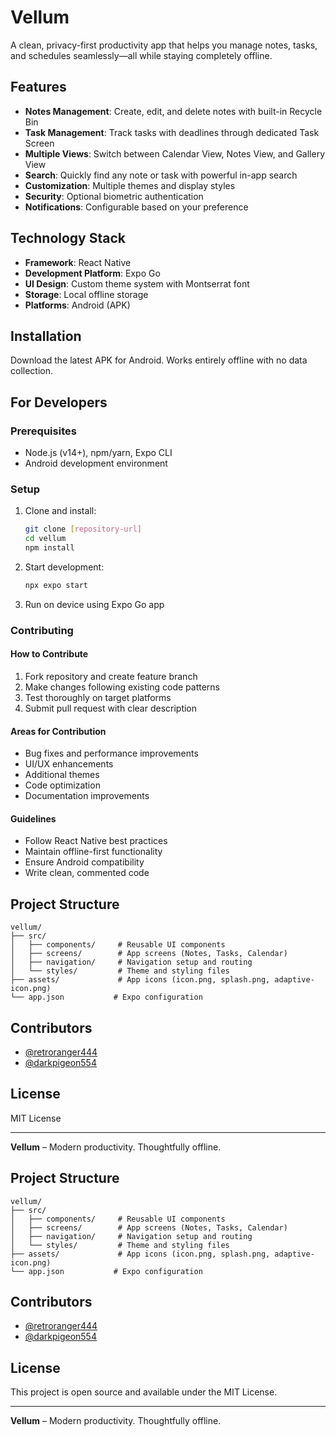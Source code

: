 # Vellum

A clean, privacy-first productivity app that helps you manage notes, tasks, and schedules seamlessly—all while staying completely offline.

## Features

- **Notes Management**: Create, edit, and delete notes with built-in Recycle Bin
- **Task Management**: Track tasks with deadlines through dedicated Task Screen
- **Multiple Views**: Switch between Calendar View, Notes View, and Gallery View
- **Search**: Quickly find any note or task with powerful in-app search
- **Customization**: Multiple themes and display styles
- **Security**: Optional biometric authentication
- **Notifications**: Configurable based on your preference

## Technology Stack

- **Framework**: React Native
- **Development Platform**: Expo Go
- **UI Design**: Custom theme system with Montserrat font
- **Storage**: Local offline storage
- **Platforms**: Android (APK)

## Installation

Download the latest APK for Android. Works entirely offline with no data collection.

## For Developers

### Prerequisites

- Node.js (v14+), npm/yarn, Expo CLI
- Android development environment

### Setup

1. Clone and install:
   ```bash
   git clone [repository-url]
   cd vellum
   npm install
   ```

2. Start development:
   ```bash
   npx expo start
   ```

3. Run on device using Expo Go app

### Contributing

#### How to Contribute

1. Fork repository and create feature branch
2. Make changes following existing code patterns
3. Test thoroughly on target platforms
4. Submit pull request with clear description

#### Areas for Contribution

- Bug fixes and performance improvements
- UI/UX enhancements
- Additional themes
- Code optimization
- Documentation improvements

#### Guidelines

- Follow React Native best practices
- Maintain offline-first functionality
- Ensure Android compatibility
- Write clean, commented code

## Project Structure

```
vellum/
├── src/
│   ├── components/     # Reusable UI components
│   ├── screens/        # App screens (Notes, Tasks, Calendar)
│   ├── navigation/     # Navigation setup and routing
│   └── styles/         # Theme and styling files
├── assets/             # App icons (icon.png, splash.png, adaptive-icon.png)
└── app.json           # Expo configuration
```

## Contributors

- [@retroranger444](https://github.com/retroranger444)
- [@darkpigeon554](https://github.com/darkpigeon554)

## License

MIT License

---

**Vellum** – Modern productivity. Thoughtfully offline.

## Project Structure

```
vellum/
├── src/
│   ├── components/     # Reusable UI components
│   ├── screens/        # App screens (Notes, Tasks, Calendar)
│   ├── navigation/     # Navigation setup and routing
│   └── styles/         # Theme and styling files
├── assets/             # App icons (icon.png, splash.png, adaptive-icon.png)
└── app.json           # Expo configuration
```

## Contributors

- [@retroranger444](https://github.com/retroranger444)
- [@darkpigeon554](https://github.com/darkpigeon554)

## License

This project is open source and available under the MIT License.

---

**Vellum** – Modern productivity. Thoughtfully offline.
